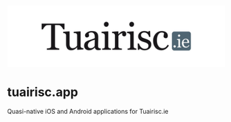 ![The Tuairisc.ie logo](/tuairisc.jpg?raw=true 'Tuairisc.ie')

# tuairisc.app
Quasi-native iOS and Android applications for Tuairisc.ie 